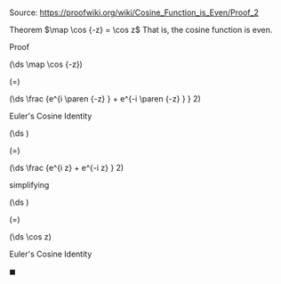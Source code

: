 # 

Source: https://proofwiki.org/wiki/Cosine_Function_is_Even/Proof_2

Theorem
$\map \cos {-z} = \cos z$
That is, the cosine function is even.


Proof













\(\ds \map \cos {-z}\)

\(=\)







\(\ds \frac {e^{i \paren {-z} } + e^{-i \paren {-z} } } 2\)





Euler's Cosine Identity














\(\ds \)

\(=\)







\(\ds \frac {e^{i z} + e^{-i z} } 2\)





simplifying














\(\ds \)

\(=\)







\(\ds \cos z\)





Euler's Cosine Identity



$\blacksquare$





